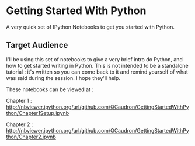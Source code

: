 Getting Started With Python
===========================

A very quick set of IPython Notebooks to get you started with Python.


Target Audience
---------------

I'll be using this set of notebooks to give a very brief intro do Python, and how to get started writing in Python. This is not intended to be a standalone tutorial : it's written so you can come back to it and remind yourself of what was said during the session. I hope they'll help.

These notebooks can be viewed at :

Chapter 1 : http://nbviewer.ipython.org/url/github.com/QCaudron/GettingStartedWithPython/Chapter1Setup.ipynb

Chapter 2 : http://nbviewer.ipython.org/url/github.com/QCaudron/GettingStartedWithPython/Chapter2.ipynb